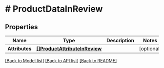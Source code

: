 # # ProductDataInReview


## Properties 


Name | Type | Description | Notes
------------ | ------------- | ------------- | -------------
**Attributes**| [**[]ProductAttributeInReview**](ProductAttributeInReview.md) |   | [optional]


[[Back to Model list]](../../README.md#models) [[Back to API list]](../../README.md#endpoints) [[Back to README]](../../README.md)

